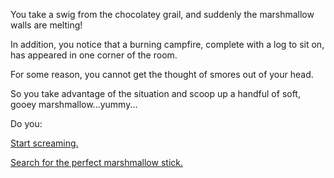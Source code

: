You take a swig from the chocolatey grail, and suddenly the marshmallow walls are melting!

In addition, you notice that a burning campfire, complete with a log to sit on, has appeared in one corner of the room.

For some reason, you cannot get the thought of smores out of your head.

So you take advantage of the situation and scoop up a handful of soft, gooey marshmallow...yummy...

Do you:

[Start screaming.](start-screaming/start-screaming.md)

[Search for the perfect marshmallow stick.](find-stick/find-stick.md)

